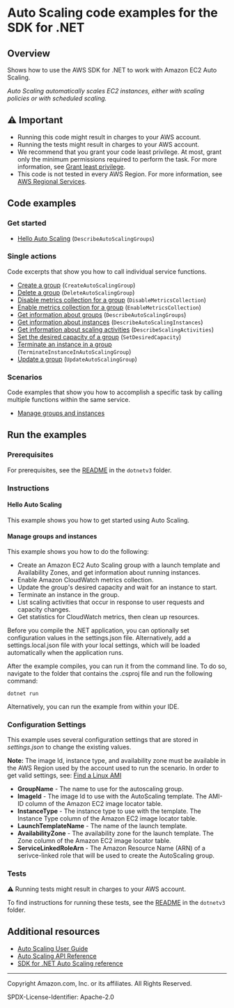 <!--Generated by WRITEME on 2023-04-05 00:11:18.424192 (UTC)-->
# Auto Scaling code examples for the SDK for .NET

## Overview

Shows how to use the AWS SDK for .NET to work with Amazon EC2 Auto Scaling.

<!--custom.overview.start-->
<!--custom.overview.end-->

*Auto Scaling automatically scales EC2 instances, either with scaling policies or with scheduled scaling.*

## ⚠ Important

* Running this code might result in charges to your AWS account.
* Running the tests might result in charges to your AWS account.
* We recommend that you grant your code least privilege. At most, grant only the minimum permissions required to perform the task. For more information, see [Grant least privilege](https://docs.aws.amazon.com/IAM/latest/UserGuide/best-practices.html#grant-least-privilege).
* This code is not tested in every AWS Region. For more information, see [AWS Regional Services](https://aws.amazon.com/about-aws/global-infrastructure/regional-product-services).

<!--custom.important.start-->
<!--custom.important.end-->

## Code examples

### Get started

* [Hello Auto Scaling](Actions/HelloAutoScaling.cs#L4) (`DescribeAutoScalingGroups`)

### Single actions

Code excerpts that show you how to call individual service functions.

* [Create a group](Actions/AutoScalingWrapper.cs#L29) (`CreateAutoScalingGroup`)
* [Delete a group](Actions/AutoScalingWrapper.cs#L180) (`DeleteAutoScalingGroup`)
* [Disable metrics collection for a group](Actions/AutoScalingWrapper.cs#L208) (`DisableMetricsCollection`)
* [Enable metrics collection for a group](Actions/AutoScalingWrapper.cs#L229) (`EnableMetricsCollection`)
* [Get information about groups](Actions/AutoScalingWrapper.cs#L115) (`DescribeAutoScalingGroups`)
* [Get information about instances](Actions/AutoScalingWrapper.cs#L115) (`DescribeAutoScalingInstances`)
* [Get information about scaling activities](Actions/AutoScalingWrapper.cs#L92) (`DescribeScalingActivities`)
* [Set the desired capacity of a group](Actions/AutoScalingWrapper.cs#L255) (`SetDesiredCapacity`)
* [Terminate an instance in a group](Actions/AutoScalingWrapper.cs#L281) (`TerminateInstanceInAutoScalingGroup`)
* [Update a group](Actions/AutoScalingWrapper.cs#L312) (`UpdateAutoScalingGroup`)

### Scenarios

Code examples that show you how to accomplish a specific task by calling multiple
functions within the same service.

* [Manage groups and instances](Scenarios/AutoScalingBasics/UIWrapper.cs) 

## Run the examples

### Prerequisites


For prerequisites, see the [README](../README.md#Prerequisites) in the `dotnetv3` folder.



<!--custom.prerequisites.start-->
<!--custom.prerequisites.end-->

### Instructions


<!--custom.instructions.start-->
<!--custom.instructions.end-->

#### Hello Auto Scaling

This example shows you how to get started using Auto Scaling.


#### Manage groups and instances

This example shows you how to do the following:

* Create an Amazon EC2 Auto Scaling group with a launch template and Availability Zones, and get information about running instances.
* Enable Amazon CloudWatch metrics collection.
* Update the group's desired capacity and wait for an instance to start.
* Terminate an instance in the group.
* List scaling activities that occur in response to user requests and capacity changes.
* Get statistics for CloudWatch metrics, then clean up resources.

Before you compile the .NET application, you can optionally set configuration values
in the settings.json file. Alternatively, add a settings.local.json file with
your local settings, which will be loaded automatically when the application runs.

After the example compiles, you can run it from the command line. To do so, navigate to
the folder that contains the .csproj file and run the following command:

```
dotnet run
```
Alternatively, you can run the example from within your IDE.

<!--custom.scenarios.auto-scaling_Scenario_GroupsAndInstances.start-->
### Configuration Settings

This example uses several configuration settings that are stored in _settings.json_
to change the existing values.

**Note:** The image Id, instance type, and availability zone must be available in the AWS Region used by the account
used to run the scenario. In order to get valid settings, see: [Find a Linux AMI](https://docs.aws.amazon.com/AWSEC2/latest/UserGuide/finding-an-ami.html)

* **GroupName** - The name to use for the autoscaling group.
* **ImageId** - The image Id to use with the AutoScaling template. The AMI-ID column of the Amazon EC2 image locator table.
* **InstanceType** - The instance type to use with the template. The Instance Type column of the Amazon EC2 image locator table.
* **LaunchTemplateName** - The name of the launch template.
* **AvailabilityZone** - The availability zone for the launch template. The Zone column of the Amazon EC2 image locator table.
* **ServiceLinkedRoleArn** - The Amazon Resource Name (ARN) of a serivce-linked role that will be used
                             to create the AutoScaling group.

<!--custom.scenarios.auto-scaling_Scenario_GroupsAndInstances.end-->

### Tests

⚠ Running tests might result in charges to your AWS account.


To find instructions for running these tests, see the [README](../README.md#Tests)
in the `dotnetv3` folder.



<!--custom.tests.start-->
<!--custom.tests.end-->

## Additional resources

* [Auto Scaling User Guide](https://docs.aws.amazon.com/autoscaling/ec2/userguide/what-is-amazon-ec2-auto-scaling.html)
* [Auto Scaling API Reference](https://docs.aws.amazon.com/autoscaling/ec2/APIReference/Welcome.html)
* [SDK for .NET Auto Scaling reference](https://docs.aws.amazon.com/sdkfornet/v3/apidocs/items/AutoScaling/NAutoScaling.html)

<!--custom.resources.start-->
<!--custom.resources.end-->

---

Copyright Amazon.com, Inc. or its affiliates. All Rights Reserved.

SPDX-License-Identifier: Apache-2.0